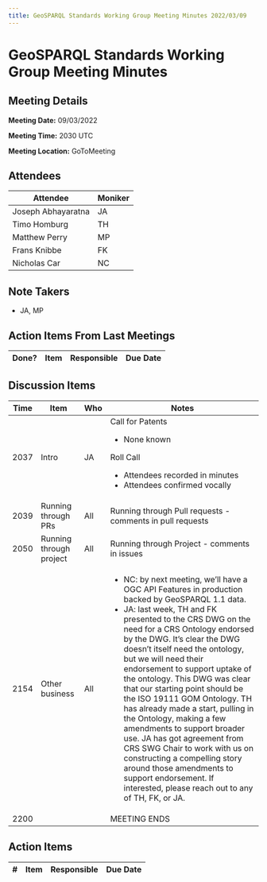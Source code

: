 ```yaml
---
title: GeoSPARQL Standards Working Group Meeting Minutes 2022/03/09
---
```

# GeoSPARQL Standards Working Group Meeting Minutes
## Meeting Details
**Meeting Date:** 09/03/2022

**Meeting Time:** 2030 UTC

**Meeting Location:** GoToMeeting  

## Attendees

| Attendee | Moniker |
| ---- | ---- |
| Joseph Abhayaratna | JA |
| Timo Homburg | TH |
| Matthew Perry | MP |
| Frans Knibbe | FK |
| Nicholas Car | NC |

## Note Takers
- JA, MP

## Action Items From Last Meetings

| Done? | Item | Responsible | Due Date |
| ---- | ---- | ---- | --- |


## Discussion Items

| Time | Item | Who | Notes |
| ---- | ---- | ---- | ---- |
| 2037 | Intro | JA | Call for Patents<ul><li>None known</li></ul>Roll Call<ul><li>Attendees recorded in minutes</li><li>Attendees confirmed vocally</li></ul> |
| 2039 | Running through PRs | All | Running through Pull requests - comments in pull requests |
| 2050 | Running through project | All | Running through Project - comments in issues |
| 2154 | Other business | All | <ul><li>NC: by next meeting, we’ll have a OGC API Features in production backed by GeoSPARQL 1.1 data.</li><li>JA: last week, TH and FK presented to the CRS DWG on the need for a CRS Ontology endorsed by the DWG. It’s clear the DWG doesn’t itself need the ontology, but we will need their endorsement to support uptake of the ontology. This DWG was clear that our starting point should be the ISO 19111 GOM Ontology. TH has already made a start, pulling in the Ontology, making a few amendments to support broader use. JA has got agreement from CRS SWG Chair to work with us on constructing a compelling story around those amendments to support endorsement. If interested, please reach out to any of TH, FK, or JA.</li></ul> |
| 2200 | | | MEETING ENDS |

## Action Items

| \# | Item | Responsible | Due Date |
| ---- | ---- | ---- | ---- |
